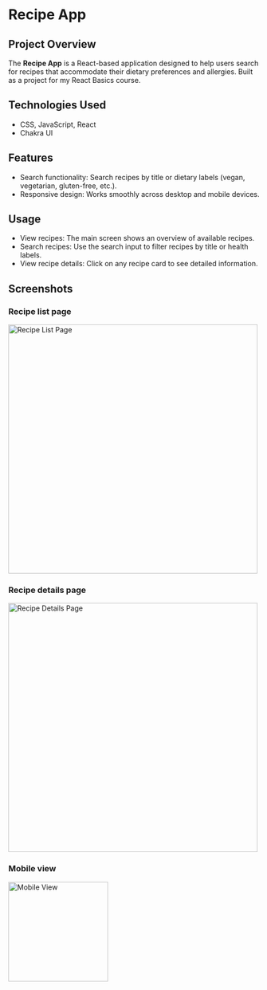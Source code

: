 # Recipe App

## Project Overview
The **Recipe App** is a React-based application designed to help users search for recipes that accommodate their dietary preferences and allergies. Built as a project for my React Basics course.

## Technologies Used
- CSS, JavaScript, React
- Chakra UI

## Features
- Search functionality: Search recipes by title or dietary labels (vegan, vegetarian, gluten-free, etc.).
- Responsive design: Works smoothly across desktop and mobile devices.

## Usage
- View recipes: The main screen shows an overview of available recipes.
- Search recipes: Use the search input to filter recipes by title or health labels.
- View recipe details: Click on any recipe card to see detailed information.

## Screenshots
### Recipe list page
<img src="https://github.com/user-attachments/assets/190cf2d5-bb9a-4dc9-adf4-2d9a1d7a892c" alt="Recipe List Page" width="500" />

### Recipe details page
<img src="https://github.com/user-attachments/assets/b1ed2354-7457-4c55-bdaa-c7f8ff339c42" alt="Recipe Details Page" width="500" />

### Mobile view
<img src="https://github.com/user-attachments/assets/47c5f021-53bf-4ec5-b06c-4e7c52fac09e" alt="Mobile View" width="200" />
